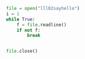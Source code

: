 
<BlogInfo id="772" title="4.readline方法" author="白日梦想猿" pv=0 read_times=0 pre_cost_time=0分5秒 category="文件" tag_list="['文件']" create_time="2020.03.19 08:16:36" update_time="2020.03.19 08:28:04" />

```python
file = open("lll02sayhello")
i = 1
while True:
    f = file.readline()
    if not f:
        break


file.close()

```
